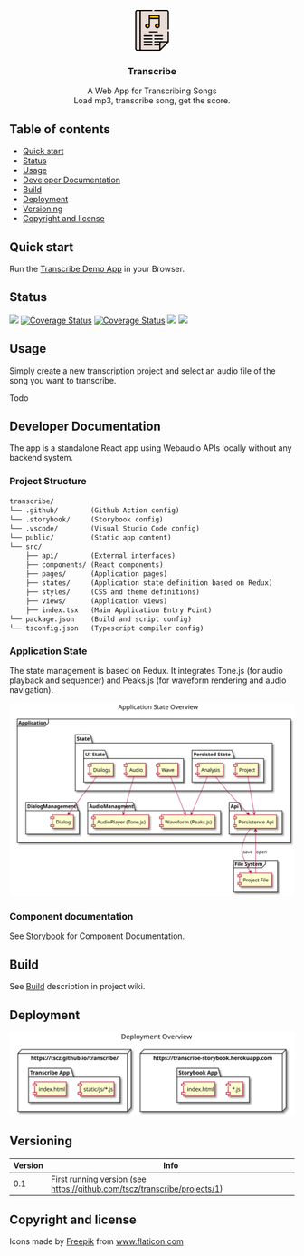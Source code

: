<p align="center">
    <img src="./public/logo.svg" alt="logo" width="72" height="72">
</p>

<h3 align="center">Transcribe</h3>

<p align="center">
 A Web App for Transcribing Songs<br>Load mp3, transcribe song, get the score.
</p>

## Table of contents

- [Quick start](#quick-start)
- [Status](#status)
- [Usage](#usage)
- [Developer Documentation](#developer-documentation)
- [Build](#build)
- [Deployment](#deployment)
- [Versioning](#versioning)
- [Copyright and license](#copyright-and-license)

## Quick start

Run the [Transcribe Demo App](https://tscz.github.com/transcribe) in your Browser.

## Status

[![](https://github.com/tscz/transcribe/workflows/Build%20application/badge.svg)](https://github.com/tscz/transcribe/actions?query=workflow%3A%22Build+application%22)
[![Coverage Status](https://coveralls.io/repos/github/tscz/transcribe/badge.svg?branch=master)](https://coveralls.io/github/tscz/transcribe?branch=master)
[![Coverage Status](https://david-dm.org/tscz/transcribe.svg)](https://david-dm.org/tscz/transcribe)
[![](https://github.com/tscz/transcribe/workflows/Deploy%20release/badge.svg)](https://github.com/tscz/transcribe/releases/latest)
[![](https://github.com/tscz/transcribe/workflows/Deploy%20storybook/badge.svg)](https://transcribe-storybook.herokuapp.com)

## Usage
Simply create a new transcription project and select an audio file of the song you want to transcribe.

Todo

## Developer Documentation
The app is a standalone React app using Webaudio APIs locally without any backend system. 

### Project Structure
```text
transcribe/
└── .github/        (Github Action config)
└── .storybook/     (Storybook config)
└── .vscode/        (Visual Studio Code config)
└── public/         (Static app content)
└── src/
    ├── api/        (External interfaces)
    ├── components/ (React components)
    ├── pages/      (Application pages)
    ├── states/     (Application state definition based on Redux)
    ├── styles/     (CSS and theme definitions)
    ├── views/      (Application views)
    ├── index.tsx   (Main Application Entry Point)
└── package.json    (Build and script config)
└── tsconfig.json   (Typescript compiler config)

```
### Application State
The state management is based on Redux. It integrates Tone.js (for audio playback and sequencer) and Peaks.js (for waveform rendering and audio navigation).

<img src="./doc/diagrams/out/state/Application State Overview.svg" alt="app state overview">


### Component documentation
See [Storybook](https://transcribe-storybook.herokuapp.com) for Component Documentation.

## Build
See [Build](https://github.com/tscz/transcribe/wiki/Build) description in project wiki.

## Deployment
<img src="./doc/diagrams/out/deployment/Deployment Overview.svg" alt="app deployment">

## Versioning
| Version | Info
| --- | --- 
| 0.1 | First running version (see https://github.com/tscz/transcribe/projects/1)

## Copyright and license
<div>Icons made by <a href="https://www.flaticon.com/authors/freepik" title="Freepik">Freepik</a> from <a href="https://www.flaticon.com/" title="Flaticon">www.flaticon.com</a></div>
